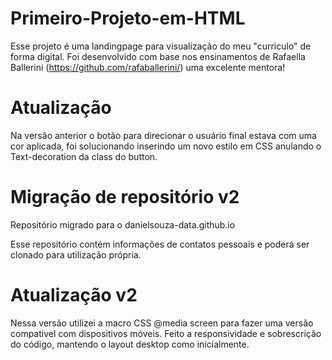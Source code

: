 # Primeiro-Projeto-em-HTML

Esse projeto é uma landingpage para visualização do meu "curriculo" de forma digital.
Foi desenvolvido com base nos ensinamentos de Rafaella Ballerini (https://github.com/rafaballerini/) uma excelente mentora!

# Atualização

Na versão anterior o botão para direcionar o usuário final estava com uma cor aplicada, foi solucionando inserindo um novo estilo em CSS anulando o Text-decoration da class do button.

# Migração de repositório v2

Repositório migrado para o danielsouza-data.github.io

Esse repositório contém informações de contatos pessoais e poderá ser clonado para utilização própria.

# Atualização v2

Nessa versão utilizei a macro CSS @media screen para fazer uma versão compativel com dispositivos móveis.
Feito a responsividade e sobrescrição do código, mantendo o layout desktop como inicialmente.
